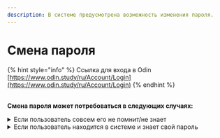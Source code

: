 ```yaml
---
description: В системе предусмотрена возможность изменения пароля.
---
```


# Смена пароля

{% hint style="info" %}
Ссылка для входа в  Odin [https://www.odin.study/ru/Account/Login](https://www.odin.study/ru/Account/Login)
{% endhint %}

\
**Смена пароля может потребоваться в следующих случаях:**

<details>

<summary>Если пользователь совсем его не помнит/не знает</summary>

Зайдите на [страницу авторизации Один](https://odin.study/ru/Account/Login/) и нажмите "Забыли пароль".​

![](<.gitbook/assets/image (82).png>)​

Введите email, с которым зарегистрированы в программе, отметьте галочку "Я не робот" и нажмите "Отправить".​

![](<.gitbook/assets/image (34).png>)



Войдите в указанную  почту, найдите письмо от нас (адрес отправителя noreply@odin.study) и нажмите ссылку.​

​![](<.gitbook/assets/image (26).png>)

Придумайте свой пароль и повторите его. Отметьте галочку и нажмите кнопку "Восстановить".​

![](<.gitbook/assets/image (59).png>)​

Появится сообщение "Пароль успешно восстановлен". После такого сообщения введите свои email и пароль. Нажмите кнопку "Войти".​&#x20;

![](<.gitbook/assets/image (83).png>)​

Вы снова в системе Odin!​

![](<.gitbook/assets/image (84).png>)​​

</details>

<details>

<summary>Если пользователь находится в системе и знает свой пароль</summary>

Если пользователь находится в системе и знает свой пароль, то он может его поменять. Для этого необходимо перейти на страницу своего профиля и в меню выбрать кнопку Изменить пароль.&#x20;

![](<.gitbook/assets/image (85).png>)

В открывшемся окне необходимо ввести текущий пароль, новый пароль, продублировать новый пароль, а далее нажать на кнопку "Сохранить" в правом нижнем углу страницы.

![](<.gitbook/assets/image (13) (1).png>)



</details>
